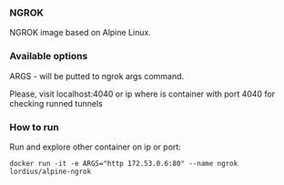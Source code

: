 ### NGROK
<p>NGROK image based on Alpine Linux.</p>


### Available options
<p>ARGS - will be putted to ngrok args command.</p>
<p>Please, visit localhost:4040 or ip where is container with port 4040 for checking runned tunnels</p>

### How to run
<p>Run and explore other container on ip or port:</p>
<code>docker run -it -e ARGS="http 172.53.0.6:80" --name ngrok lordius/alpine-ngrok</code>

